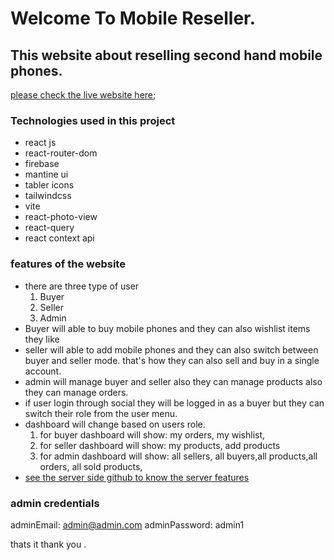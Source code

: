 # Welcome To Mobile Reseller.

## This website about reselling second hand mobile phones.

[please check the live website here](https://mobile-reseller-juel.web.app);

### Technologies used in this project

- react js
- react-router-dom
- firebase
- mantine ui
- tabler icons
- tailwindcss
- vite
- react-photo-view
- react-query
- react context api

### features of the website

- there are three type of user
  1. Buyer
  2. Seller
  3. Admin
- Buyer will able to buy mobile phones and they can also wishlist items they like
- seller will able to add mobile phones and they can also switch between buyer and seller mode. that's how they can also sell and buy in a single account.
- admin will manage buyer and seller also they can manage products also they can manage orders.
- if user login through social they will be logged in as a buyer but they can switch their role from the user menu.
- dashboard will change based on users role.
  1. for buyer dashboard will show: my orders, my wishlist,
  2. for seller dashboard will show: my products, add products
  3. for admin dashboard will show: all sellers, all buyers,all products,all orders, all sold products,
- [see the server side github to know the server features](https://github.com/programming-hero-web-course-4/b612-used-products-resale-server-side-JuelHossain)

### admin credentials

adminEmail: admin@admin.com
adminPassword: admin1

thats it thank you .
